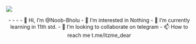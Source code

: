 </h2>
<img src="https://readme-typing-svg.herokuapp.com?color=FF0008&width=420&lines=♦𝐖ᴇʟᴄᴏᴍᴇ+𝐓ᴏ+𝐌ʏ+𝐆ɪᴛʜᴜʙ+𝐑ᴇᴘᴏsɪᴛᴏʀʏ;🎭+𝐏ᴏᴡᴇʀᴇᴅ+𝐁𝚈+𝐍ᴏᴏʙ+𝐑ᴀʜᴜʟ+🎭">
<p align="center">
-
-
-
- 👋 Hi, I’m @Noob-Bholu
- 👀 I’m interested in Nothing
- 🌱 I’m currently learning in 11th std.
- 💞️ I’m looking to collaborate on telegram
- 📫 How to reach me t.me/itzme_dear

<!---
Noob-Bholu/Noob-Bholu is a ✨ special ✨ repository because its `README.md` (this file) appears on your GitHub profile.
You can click the Preview link to take a look at your changes.
--->
